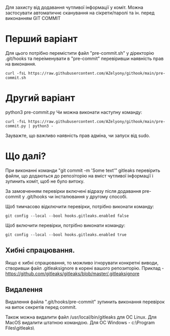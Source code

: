 Для захисту від додавання чутливої інформації у коміт.
Можна застосувати автоматичнє сканування на сікрети/паролі та ін. перед виконанням GIT COMMIT

# Перший варіант

Для цього потрібно перемістити файл "pre-commit.sh" у діректорію .git/hooks та переіменувати в "pre-commit"
перевіривши наявність прав на виконання.
```shell
curl -fsL https://raw.githubusercontent.com/AZelyony/githook/main/pre-commit.sh
```

# Другий варіант

python3 pre-commit.py
Чи можна виконати наступну команду:

```shell
curl -fsL https://raw.githubusercontent.com/AZelyony/githook/main/pre-commit.py | python3 -
```
Зауважте, що важливо наявність прав адміна, чи запуск від sudo.

# Що далі?

При виконанні команди "git commit -m 'Some text'" gitleaks перевірить файли, що додаються до репозіторію на вміст чутливої інформації і зупинить коміт, щоб не було витоку.


За замовченням перевірки включені відразу після додавання pre-commit у .git/hooks чи інсталювання у другому способі.

Щоб тимчасово відключити перевірки, потрібно виконати команду:

```shell
git config --local --bool hooks.gitleaks.enabled false
```

Щоб включити перевірки, потрібно виконати команду:
```shell
git config --local --bool hooks.gitleaks.enabled true
```

## Хибні спрацювання.

Якщо є хибні спрацювання, то можливо ігнорувати конкретні виводи, створивши файл .gitleaksignore в корені вашого репозиторію.
Приклад - https://github.com/gitleaks/gitleaks/blob/master/.gitleaksignore


## Видалення
Видалення файла ".git/hooks/pre-commit" зупинить виконання перевірок на виток секретів перед commit.

Також можна видалити файл /usr/local/bin/gitleaks для ОС Linux.
Для MacOS видалити штатною командою.
Для ОС Windows - c:\Program Files\gitleaks\
